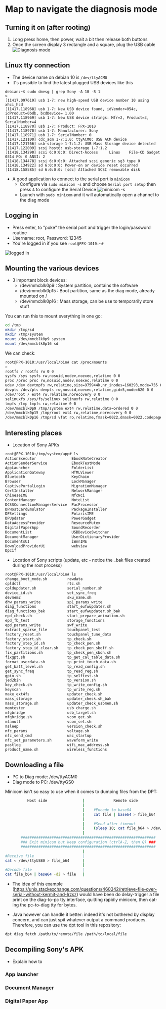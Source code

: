 # Map to navigate the diagnosis mode
## Turning it on (after rooting)
1. Long press home, then power, wait a bit then release both buttons
2. Once the screen display 3 rectangle and a square, plug the USB cable
![Diagnosis mode](images/diagnosis.jpg)
## Linux tty connection
- The device name on debian 10 is `/dev/ttyACM0`
- It's possible to find the latest plugged USB devices like this
```
debian:~$ sudo dmesg | grep Sony -A 10 -B 1
>
[11417.097619] usb 1-7: new high-speed USB device number 10 using xhci_hcd
[11417.118968] usb 1-7: New USB device found, idVendor=054c, idProduct=0bdb, bcdDevice= 1.00
[11417.118969] usb 1-7: New USB device strings: Mfr=2, Product=3, SerialNumber=4
[11417.118970] usb 1-7: Product: FPX-1010
[11417.118970] usb 1-7: Manufacturer: Sony
[11417.118971] usb 1-7: SerialNumber: 0
[11417.121100] cdc_acm 1-7:1.0: ttyACM0: USB ACM device
[11417.121766] usb-storage 1-7:1.2: USB Mass Storage device detected
[11417.122009] scsi host6: usb-storage 1-7:1.2
[11418.134290] scsi 6:0:0:0: Direct-Access     Linux    File-CD Gadget   0314 PQ: 0 ANSI: 2
[11418.134478] scsi 6:0:0:0: Attached scsi generic sg3 type 0
[11418.134922] sd 6:0:0:0: Power-on or device reset occurred
[11418.158585] sd 6:0:0:0: [sdc] Attached SCSI removable disk

```

* A good application to connect to the serial port is `minicom`
    * Configure via `sudo minicom -s` and choose `Serial port setup` then press `A` to configure the Serial Device
![minicom -s](images/minicom_conf.png)
    * Launch with `sudo minicom` and it will automatically open a channel to the diag mode

## Logging in
* Press enter, to "poke" the serial port and trigger the login/password routine
* Username: root, Password: 12345
* You're logged in if you see `root@FPX-1010:~#`

![logged in](images/minicom_login.png)

## Mounting the various devices
* 3 important block devices:
    * /dev/mmcblk0p9 : System partition, contains the software
    * /dev/mmcblk0p15 : Boot partition, same as the diag mode, already mounted on /
    * /dev/mmcblk0p16 : Mass storage, can be use to temporarily store stuff

You can run this to mount everything in one go:
```bash
cd /tmp
mkdir /tmp/sd
mkdir /tmp/system
mount /dev/mmcblk0p9 system
mount /dev/mmcblk0p16 sd 
```    

We can check:
```bash
root@FPX-1010:/usr/local/bin# cat /proc/mounts 
>
rootfs / rootfs rw 0 0
sysfs /sys sysfs rw,nosuid,nodev,noexec,relatime 0 0
proc /proc proc rw,nosuid,nodev,noexec,relatime 0 0
udev /dev devtmpfs rw,relatime,size=975944k,nr_inodes=160293,mode=755 0 0
devpts /dev/pts devpts rw,nosuid,noexec,relatime,gid=5,mode=620 0 0
/dev/root / ext4 rw,relatime,norecovery 0 0
selinuxfs /sys/fs/selinux selinuxfs rw,relatime 0 0
tmpfs /tmp tmpfs rw,relatime 0 0
/dev/mmcblk0p9 /tmp/system ext4 rw,relatime,data=ordered 0 0
/dev/mmcblk0p15 /tmp/root ext4 rw,relatime,norecovery 0 0
/dev/mmcblk0p16 /tmp/sd vfat ro,relatime,fmask=0022,dmask=0022,codepage=437,iocharset=iso8859-1,shortname=mixed,utf8,errors=remount-ro 0 0

```

## Interesting places
* Location of Sony APKs
```bash
root@FPX-1010:/tmp/system/app# ls
ActionExecutor                EbookNoteCreator
ActionSenderService           EbookTestMode
AppLauncher                   FolderList
ApplicationGateway            HTMLViewer
Bluetooth                     KeyChain
Browser                       LockManager
CaptivePortalLogin            MigrationManager
CertInstaller                 NetworkManager
ChineseIME                    NfcNci
ContentManager                NoteList
DCSSConnectionManagerService  PacProcessor
DPHostCardEmulator            PackageInstaller
DPSettings                    PolarisIME
DPUpdater                     PowerGadget
DataAccessProvider            ResourceMutex
DigitalPaperApp               SoundRecorder
DocumentList                  USBDeviceSwitcher
DocumentManager               UserDictionaryProvider
DocumentsUI                   iWnnIME
DownloadProviderUi            webview
Dpcif
```

* Location of Sony scripts (update, etc - notice the _bak files created during the root process)
```bash
root@FPX-1010:/usr/local/bin# ls
change_boot_mode.sh         rawdata
cpldctl                     rtc.sh
cpldupdater.sh              serial_number.sh
device_id.sh                set_sync_freq
devmem2                     sku_name.sh
dhw_params_write            sp1_params_write
diag_functions              start_eufwupdater.sh
diag_functions_bak          start_eufwupdater.sh_bak
epd_check.sh                start_prepare_animation.sh
epd_fb_test                 storage_functions
epd_params_write            swf_write
extract_sparse_file         touchpanel_test
factory_reset.sh            touchpanel_tune_data
factory_start.sh            tp_check.sh
factory_step_id.sh          tp_check_pen.sh
factory_step_id_clear.sh    tp_check_pen_sboff.sh
fix_partitions.sh           tp_check_pen_sbon.sh
fixgpt.sh                   tp_get_cal_table_data.sh
format_userdata.sh          tp_print_touch_data.sh
get_batt_level.sh           tp_read_config.sh
get_sync_freq               tp_read_reg.sh
gpio.sh                     tp_selftest.sh
jed2bin                     tp_version.sh
key_check.sh                tp_write_config.sh
keyscan                     tp_write_reg.sh
make_ext4fs                 updater_check.sh
mass_storage                updater_check.sh_bak
mass_storage.sh             updater_check_usbmem.sh
memtester                   usb_charge.sh
mfgbridge                   usb_target.sh
mfgbridge.sh                vcom_get.sh
mlanutl                     vcom_set.sh
msleep                      version_check.sh
nfc_params                  voltage.sh
nfc_send_cmd                wac_startup
nfc_set_parameters.sh       waveform_write
pastlog                     wifi_mac_address.sh
product_name.sh             wireless_functions
```

## Downloading a file
* PC to Diag mode: /dev/ttyACM0
* Diag mode to PC: /dev/ttyGS0

Minicom isn't so easy to use when it comes to dumping files from the DPT:
```bash
          Host side                |             Remote side
                                   |
                                   |    #Encode to base64
                                   |    cat file | base64 > file_b64
                                   |
                                   |    #Send after timeout
                                   |    (sleep 10; cat file_b64 > /dev/ttyS0) &
                                   |
       #############################################################
       ### Exit minicom but keep configuration (ctrlA-Z, then Q) ###
       #############################################################
                                   |
#Receive file                      |
cat < /dev/ttyUSB0 > file_b64      |
                                   |
#Decode file                       |
cat file_b64 | base64 -di > file   |

```
* The idea of this example (https://unix.stackexchange.com/questions/460342/retrieve-file-over-serial-without-kermit-and-lrzsz)
would have been do delay-trigger a file print on the diag-to-pc tty interface, quitting rapidly minicom, then
cat-ing the pc-to-diag tty for bytes. 

* Java however can handle it better: indeed it's not bothered by display concern, and can just spit whatever output
a command produces. Therefore, you can use the dpt tool in this repository:
```bash
dpt diag fetch /path/to/remote/file /path/to/local/file
```

## Decompiling Sony's APK
* Explain how to
### App launcher
### Document Manager
### Digital Paper App
